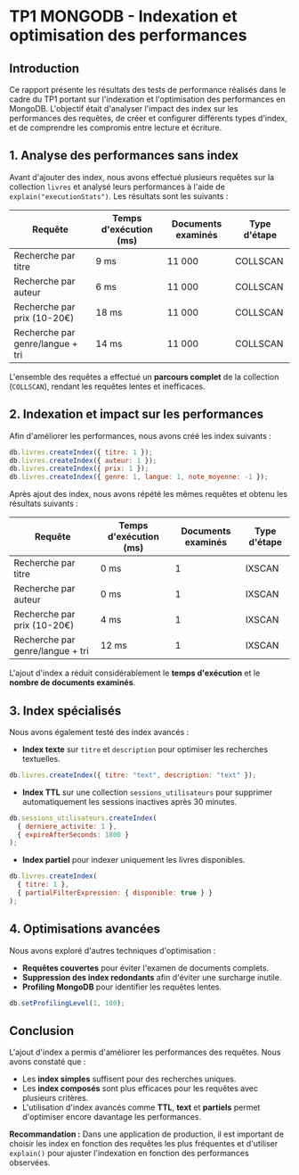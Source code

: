 # TP1 MONGODB - Indexation et optimisation des performances

## Introduction

Ce rapport présente les résultats des tests de performance réalisés dans le cadre du TP1 portant sur l'indexation et l'optimisation des performances en MongoDB. L'objectif était d'analyser l'impact des index sur les performances des requêtes, de créer et configurer différents types d'index, et de comprendre les compromis entre lecture et écriture.

## 1. Analyse des performances sans index

Avant d'ajouter des index, nous avons effectué plusieurs requêtes sur la collection `livres` et analysé leurs performances à l'aide de `explain("executionStats")`. Les résultats sont les suivants :

| Requête                          | Temps d'exécution (ms) | Documents examinés | Type d'étape |
| -------------------------------- | ---------------------- | ------------------ | ------------ |
| Recherche par titre              | 9 ms                   | 11 000             | COLLSCAN     |
| Recherche par auteur             | 6 ms                   | 11 000             | COLLSCAN     |
| Recherche par prix (10-20€)      | 18 ms                  | 11 000             | COLLSCAN     |
| Recherche par genre/langue + tri | 14 ms                  | 11 000             | COLLSCAN     |

L'ensemble des requêtes a effectué un **parcours complet** de la collection (`COLLSCAN`), rendant les requêtes lentes et inefficaces.

## 2. Indexation et impact sur les performances

Afin d'améliorer les performances, nous avons créé les index suivants :

```js
db.livres.createIndex({ titre: 1 });
db.livres.createIndex({ auteur: 1 });
db.livres.createIndex({ prix: 1 });
db.livres.createIndex({ genre: 1, langue: 1, note_moyenne: -1 });
```

Après ajout des index, nous avons répété les mêmes requêtes et obtenu les résultats suivants :

| Requête                          | Temps d'exécution (ms) | Documents examinés | Type d'étape |
| -------------------------------- | ---------------------- | ------------------ | ------------ |
| Recherche par titre              | 0 ms                   | 1                  | IXSCAN       |
| Recherche par auteur             | 0 ms                   | 1                  | IXSCAN       |
| Recherche par prix (10-20€)      | 4 ms                   | 1                  | IXSCAN       |
| Recherche par genre/langue + tri | 12 ms                  | 1                  | IXSCAN       |

L'ajout d'index a réduit considérablement le **temps d'exécution** et le **nombre de documents examinés**.

## 3. Index spécialisés

Nous avons également testé des index avancés :

- **Index texte** sur `titre` et `description` pour optimiser les recherches textuelles.

```js
db.livres.createIndex({ titre: "text", description: "text" });
```

- **Index TTL** sur une collection `sessions_utilisateurs` pour supprimer automatiquement les sessions inactives après 30 minutes.

```js
db.sessions_utilisateurs.createIndex(
  { derniere_activite: 1 },
  { expireAfterSeconds: 1800 }
);
```

- **Index partiel** pour indexer uniquement les livres disponibles.

```js
db.livres.createIndex(
  { titre: 1 },
  { partialFilterExpression: { disponible: true } }
);
```

## 4. Optimisations avancées

Nous avons exploré d'autres techniques d'optimisation :

- **Requêtes couvertes** pour éviter l'examen de documents complets.
- **Suppression des index redondants** afin d'éviter une surcharge inutile.
- **Profiling MongoDB** pour identifier les requêtes lentes.

```js
db.setProfilingLevel(1, 100);
```

## Conclusion

L'ajout d'index a permis d'améliorer les performances des requêtes. Nous avons constaté que :

- Les **index simples** suffisent pour des recherches uniques.
- Les **index composés** sont plus efficaces pour les requêtes avec plusieurs critères.
- L'utilisation d'index avancés comme **TTL**, **text** et **partiels** permet d'optimiser encore davantage les performances.

**Recommandation :**
Dans une application de production, il est important de choisir les index en fonction des requêtes les plus fréquentes et d'utiliser `explain()` pour ajuster l'indexation en fonction des performances observées.
